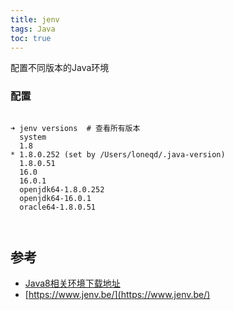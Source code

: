 ```yaml
---
title: jenv
tags: Java
toc: true
---
```



配置不同版本的Java环境



### 配置

```shell

➜ jenv versions  # 查看所有版本
  system
  1.8
* 1.8.0.252 (set by /Users/loneqd/.java-version)
  1.8.0.51
  16.0
  16.0.1
  openjdk64-1.8.0.252
  openjdk64-16.0.1
  oracle64-1.8.0.51



```


## 参考

- [Java8相关环境下载地址](https://www.oracle.com/java/technologies/javase/javase8-archive-downloads.html)
- [https://www.jenv.be/](https://www.jenv.be/)

